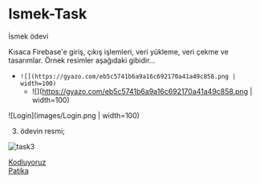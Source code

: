 # Ismek-Task
İsmek ödevi



Kısaca Firebase'e giriş, çıkış işlemleri, veri yükleme, veri çekme ve tasarımlar. Örnek resimler aşağıdaki gibidir...

- `![](https://gyazo.com/eb5c5741b6a9a16c692170a41a49c858.png | width=100)`
  - ![](https://gyazo.com/eb5c5741b6a9a16c692170a41a49c858.png | width=100)

![Login](images/Login.png | width=100)

3. ödevin resmi;

![task3](task%203/asiankitchen/image/Screenshot%20from%202022-05-04%2012-18-49.png)

[Kodluyoruz](https://www.kodluyoruz.org/)  
[Patika](https://www.patika.dev/)
